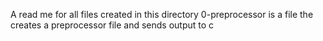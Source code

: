 A read me for all files created in this directory
0-preprocessor is a file the creates a preprocessor file and sends output to c

